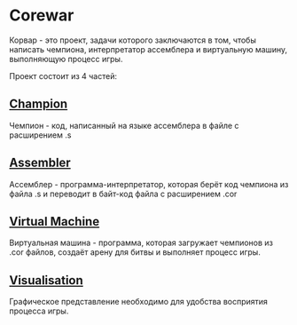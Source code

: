 # Corewar

Корвар - это проект, задачи которого заключаются в том, чтобы написать чемпиона, интерпретатор ассемблера и виртуальную машину, выполняющую процесс игры.

Проект состоит из 4 частей:

## [Champion](https://github.com/Thereodorex/Corewar/tree/master/Champion)

Чемпион - код, написанный на языке ассемблера в файле с расширением .s


## [Assembler](https://github.com/Thereodorex/Corewar/tree/master/Assembler)

Ассемблер - программа-интерпретатор, которая берёт код чемпиона из файла .s и переводит в байт-код файла с расширением .cor


## [Virtual Machine](https://github.com/Thereodorex/Corewar/tree/master/Virtual%20Machine)

Виртуальная машина - программа, которая загружает чемпионов из .cor файлов, создаёт арену для битвы и выполняет процесс игры.


## [Visualisation](https://github.com/Thereodorex/Corewar/tree/master/Visualisation)

Графическое представление необходимо для удобства восприятия процесса игры.

